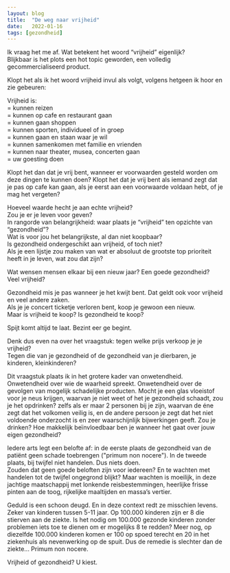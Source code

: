 ```yaml
---
layout: blog
title:  "De weg naar vrijheid"
date:   2022-01-16
tags: [gezondheid]
---
```





Ik vraag het me af. Wat betekent het woord “vrijheid” eigenlijk?   
Blijkbaar is het plots een hot topic geworden, een volledig gecommercialiseerd product.   

Klopt het als ik het woord vrijheid invul als volgt, volgens hetgeen ik hoor en zie gebeuren:   
   
Vrijheid is:    
= kunnen reizen   
= kunnen op cafe en restaurant gaan   
= kunnen gaan shoppen   
= kunnen sporten, individueel of in groep   
= kunnen gaan en staan waar je wil   
= kunnen samenkomen met familie en vrienden   
= kunnen naar theater, musea, concerten gaan   
= uw goesting doen   

Klopt het dan dat je vrij bent, wanneer er voorwaarden gesteld worden om deze dingen te kunnen doen? Klopt het dat je vrij bent als iemand zegt dat je pas op cafe kan gaan, als je eerst aan een voorwaarde voldaan hebt, of je mag het vergeten?   

Hoeveel waarde hecht je aan echte vrijheid?    
Zou je er je leven voor geven?   
In rangorde van belangrijkheid: waar plaats je “vrijheid” ten opzichte van “gezondheid”?    
Wat is voor jou het belangrijkste, al dan niet koopbaar?   
Is gezondheid ondergeschikt aan vrijheid, of toch niet?   
Als je een lijstje zou maken van wat er absoluut de grootste top prioriteit heeft in je leven, wat zou dat zijn?    

Wat wensen mensen elkaar bij een nieuw jaar? Een goede gezondheid? Veel vrijheid?   

Gezondheid mis je pas wanneer je het kwijt bent. Dat geldt ook voor vrijheid en veel andere zaken.    
Als je je concert ticketje verloren bent, koop je gewoon een nieuw.    
Maar is vrijheid te koop? Is gezondheid te koop?   

Spijt komt altijd te laat. Bezint eer ge begint.   

Denk dus even na over het vraagstuk: tegen welke prijs verkoop je je vrijheid?   
Tegen die van je gezondheid of de gezondheid van je dierbaren, je kinderen, kleinkinderen?   

Dit vraagstuk plaats ik in het grotere kader van onwetendheid. Onwetendheid over wie de waarheid spreekt. Onwetendheid over de gevolgen van mogelijk schadelijke producten. 
Mocht je een glas vloeistof voor je neus krijgen, waarvan je niet weet of het je gezondheid schaadt, zou je het opdrinken? zelfs als er maar 2 personen bij je zijn, waarvan de éne zegt dat het volkomen veilig is, en de andere persoon je zegt dat het niet voldoende onderzocht is en zeer waarschijnlijk bijwerkingen geeft. Zou je drinken?
Hoe makkelijk beïnvloedbaar ben je wanneer het gaat over jouw eigen gezondheid?   

Iedere arts legt een belofte af: in de eerste plaats de gezondheid van de patiënt geen schade toebrengen ("primum non nocere"). In de tweede plaats, bij twijfel niet handelen. Dus niets doen.    
Zouden dat geen goede beloften zijn voor iedereen? En te wachten met handelen tot de twijfel ongegrond blijkt? Maar wachten is moeilijk, in deze jachtige maatschappij met lonkende reisbestemmingen, heerlijke frisse pinten aan de toog, rijkelijke maaltijden en massa’s vertier.   

Geduld is een schoon deugd. En in deze context redt ze misschien levens. Zeker van kinderen tussen 5-11 jaar. Op 100.000 kinderen zijn er 8 die stierven aan de ziekte. Is het nodig om 100.000 gezonde kinderen zonder problemen iets toe te dienen om er mogelijks 8 te redden? Meer nog, op diezelfde 100.000 kinderen komen er 100 op spoed terecht en 20 in het ziekenhuis als nevenwerking op de spuit. Dus de remedie is slechter dan de ziekte... Primum non nocere.

Vrijheid of gezondheid? U kiest. 
